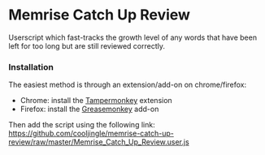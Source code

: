 # Memrise Catch Up Review

Userscript which fast-tracks the growth level of any words that have been left for too long but are still reviewed correctly.

### Installation

The easiest method is through an extension/add-on on chrome/firefox:

- Chrome: install the [Tampermonkey](https://chrome.google.com/webstore/detail/dhdgffkkebhmkfjojejmpbldmpobfkfo) extension
- Firefox: install the [Greasemonkey](https://addons.mozilla.org/en-US/firefox/addon/greasemonkey/) add-on

Then add the script using the following link: https://github.com/cooljingle/memrise-catch-up-review/raw/master/Memrise_Catch_Up_Review.user.js
